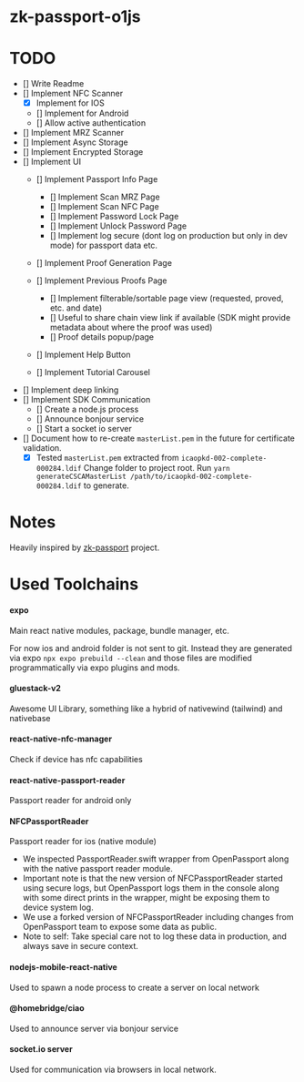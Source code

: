 # zk-passport-o1js

# TODO
- [] Write Readme
- [] Implement NFC Scanner
    - [x] Implement for IOS
    - [] Implement for Android
    - [] Allow active authentication
- [] Implement MRZ Scanner
- [] Implement Async Storage
- [] Implement Encrypted Storage
- [] Implement UI
    - [] Implement Passport Info Page
        - [] Implement Scan MRZ Page
        - [] Implement Scan NFC Page
        - [] Implement Password Lock Page
        - [] Implement Unlock Password Page
        - [] Implement log secure (dont log on production but only in dev mode) for passport data etc.
    - [] Implement Proof Generation Page
    - [] Implement Previous Proofs Page
        - [] Implement filterable/sortable page view (requested, proved, etc. and date)
        - [] Useful to share chain view link if available (SDK might provide metadata about where the proof was used)
        - [] Proof details popup/page
        
    - [] Implement Help Button
    - [] Implement Tutorial Carousel
- [] Implement deep linking
- [] Implement SDK Communication
    - [] Create a node.js process
    - [] Announce bonjour service
    - [] Start a socket io server
- [] Document how to re-create `masterList.pem` in the future for certificate validation.
    - [x] Tested `masterList.pem` extracted from `icaopkd-002-complete-000284.ldif`
        Change folder to project root. Run `yarn generateCSCAMasterList /path/to/icaopkd-002-complete-000284.ldif` to generate.

# Notes
Heavily inspired by [zk-passport](https://github.com/zk-passport/openpassport) project.


# Used Toolchains

#### expo
Main react native modules, package, bundle manager, etc.

For now ios and android folder is not sent to git.
Instead they are generated via expo `npx expo prebuild --clean` and those files are modified programmatically via expo plugins and mods.

#### gluestack-v2
Awesome UI Library, something like a hybrid of nativewind (tailwind) and nativebase

#### react-native-nfc-manager
Check if device has nfc capabilities

#### react-native-passport-reader
Passport reader for android only

#### NFCPassportReader
Passport reader for ios (native module)
* We inspected PassportReader.swift wrapper from OpenPassport along with the native passport reader module.
* Important note is that the new version of NFCPassportReader started using secure logs, but OpenPassport logs them in the console along with some direct prints in the wrapper, might be exposing them to device system log.
* We use a forked version of NFCPassportReader including changes from OpenPassport team to expose some data as public.
* Note to self: Take special care not to log these data in production, and always save in secure context.

#### nodejs-mobile-react-native
Used to spawn a node process to create a server on local network

#### @homebridge/ciao
Used to announce server via bonjour service

#### socket.io server
Used for communication via browsers in local network.